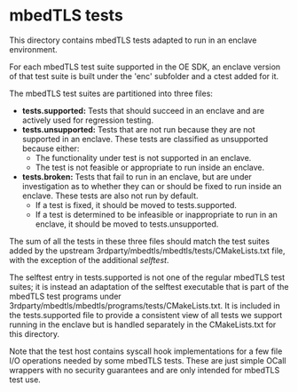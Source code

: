 mbedTLS tests
=============

This directory contains mbedTLS tests adapted to run in an enclave environment.

For each mbedTLS test suite supported in the OE SDK, an enclave version of that
test suite is built under the 'enc' subfolder and a ctest added for it.

The mbedTLS test suites are partitioned into three files:

- **tests.supported:** Tests that should succeed in an enclave and are actively used for regression testing.
- **tests.unsupported:** Tests that are not run because they are not supported in an enclave. These tests
   are classified as unsupported because either:
  - The functionality under test is not supported in an enclave.
  - The test is not feasible or appropriate to run inside an enclave.
- **tests.broken:** Tests that fail to run in an enclave, but are under investigation as to whether they
   can or should be fixed to run inside an enclave. These tests are also not run by default.
    - If a test is fixed, it should be moved to tests.supported.
    - If a test is determined to be infeasible or inappropriate to run in an enclave,
      it should be moved to tests.unsupported.

The sum of all the tests in these three files should match the test suites added by the upstream
3rdparty/mbedtls/mbedtls/tests/CMakeLists.txt file, with the exception of the additional _selftest_.

The selftest entry in tests.supported is not one of the regular mbedTLS test suites; it is instead
an adaptation of the selftest executable that is part of the mbedTLS test programs under
3rdparty/mbedtls/mbedtls/programs/tests/CMakeLists.txt. It is included in the tests.supported file to
provide a consistent view of all tests we support running in the enclave but is handled separately in
the CMakeLists.txt for this directory.

Note that the test host contains syscall hook implementations for a few file I/O operations
needed by some mbedTLS tests. These are just simple OCall wrappers with no security guarantees
and are only intended for mbedTLS test use.
